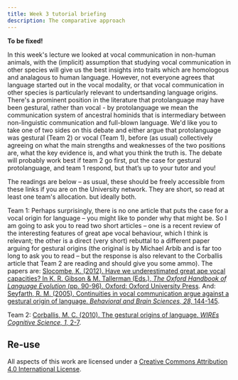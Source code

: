```yaml
---
title: Week 3 tutorial briefing
description: The comparative approach
---
```


**To be fixed!**

In this week's lecture we looked at vocal communication in non-human animals, with the (implicit) assumption that studying vocal communication in other species will give us the best insights into traits which are homologous and analagous to human language. However, not everyone agrees that language started out in the vocal modality, or that vocal communication in other species is particularly relevant to undertsanding language origins. There's a prominent position in the literature that protolanguage may have been gestural, rather than vocal - by protolanguage we mean the communication system of ancestral hominids that is intermediary between non-linguistic communication and full-blown language. We'd like you to take one of two sides on this debate and either argue that protolanguage was gestural (Team 2) or vocal (Team 1), before (as usual) collectively agreeing on what the main strengths and weaknesses of the two positions are, what the key evidence is, and what you think the truth is. The debate will probably work best if team 2 go first, put the case for gestural protolanguage, and team 1 respond, but that’s up to your tutor and you!

The readings are below – as usual, these should be freely accessible from these links if you are on the University network. They are short, so read at least one team's allocation. but ideally both.

Team 1: Perhaps surprisingly, there is no one article that puts the case for a vocal origin for language – you might like to ponder why that might be. So I am going to ask you to read two short articles – one is a recent review of the interesting features of great ape vocal behaviour, which I think is relevant; the other is a direct (very short) rebuttal to a different paper arguing for gestural origins (the original is by Michael Arbib and is far too long to ask you to read – but the response is also relevant to the Corballis article that Team 2 are reading and should give you some ammo). The papers are: [Slocombe, K. (2012). Have we underestimated great ape vocal capacities? In K. R. Gibson & M. Tallerman (Eds.), <i>The Oxford Handbook of Language Evolution</i> (pp. 90-96). Oxford: Oxford University Press](http://www.oxfordhandbooks.com/view/10.1093/oxfordhb/9780199541119.001.0001/oxfordhb-9780199541119-e-7). And: [Seyfarth, R. M. (2005). Continuities in vocal communication argue against a gestural origin of language. <i>Behavioral and Brain Sciences, 28,</i> 144-145](papers/seyfarth_commentary.pdf).

Team 2: [Corballis, M. C. (2010). The gestural origins of language. <i>WIREs Cognitive Science, 1, </i> 2-7](http://onlinelibrary.wiley.com/doi/10.1002/wcs.2/full).

## Re-use

All aspects of this work are licensed under a [Creative Commons Attribution 4.0 International License](http://creativecommons.org/licenses/by/4.0/).
